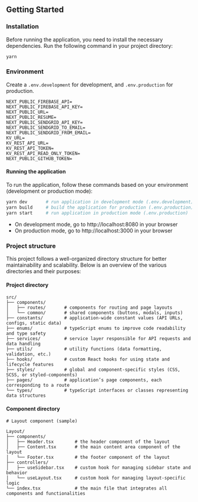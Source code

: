 ## Getting Started

### Installation

Before running the application, you need to install the necessary dependencies. Run the following command in your project directory:

```bash
yarn
```

### Environment

Create a `.env.development` for development, and `.env.production` for production.

```
NEXT_PUBLIC_FIREBASE_API=
NEXT_PUBLIC_FIREBASE_API_KEY=
NEXT_PUBLIC_URL=
NEXT_PUBLIC_RESUME=
NEXT_PUBLIC_SENDGRID_API_KEY=
NEXT_PUBLIC_SENDGRID_TO_EMAIL=
NEXT_PUBLIC_SENDGRID_FROM_EMAIL=
KV_URL=
KV_REST_API_URL=
KV_REST_API_TOKEN=
KV_REST_API_READ_ONLY_TOKEN=
NEXT_PUBLIC_GITHUB_TOKEN=
```

#### Running the application

To run the application, follow these commands based on your environment (development or production mode):

```bash
yarn dev       # run application in development mode (.env.development)
yarn build     # build the application for production (.env.production)
yarn start     # run application in production mode (.env.production)
```

- On development mode, go to http://localhost:8080 in your browser
- On production mode, go to http://localhost:3000 in your browser

### Project structure
This project follows a well-organized directory structure for better maintainability and scalability. Below is an overview of the various directories and their purposes:

#### Project directory

```plaintext
src/
├── components/
│   ├── routes/       # components for routing and page layouts
│   └── common/       # shared components (buttons, modals, inputs)
├── constants/        # application-wide constant values (API URLs, configs, static data)
├── enums/            # typeScript enums to improve code readability and type safety
├── services/         # service layer responsible for API requests and data handling
├── utils/            # utility functions (data formatting, validation, etc.)
├── hooks/            # custom React hooks for using state and lifecycle features
├── styles/           # global and component-specific styles (CSS, SCSS, or styled-components)
├── pages/            # application’s page components, each corresponding to a route
└── types/            # typeScript interfaces or classes representing data structures
```

#### Component directory

```plaintext
# Layout component (sample)

Layout/
├── components/
│   ├── Header.tsx        # the header component of the layout
│   ├── Content.tsx       # the main content area component of the layout
│   └── Footer.tsx        # the footer component of the layout
├── controllers/
│   ├── useSidebar.tsx    # custom hook for managing sidebar state and behavior
│   └── useLayout.tsx     # custom hook for managing layout-specific logic
└── index.tsx             # the main file that integrates all components and functionalities
```